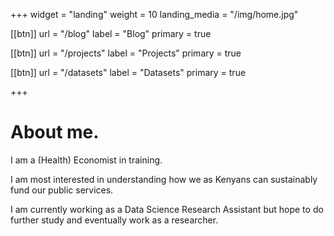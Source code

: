 +++
widget = "landing"
weight = 10
landing_media = "/img/home.jpg"

[[btn]]
    url = "/blog"
    label = "Blog"
    primary = true

[[btn]]
    url = "/projects"
    label = "Projects"
    primary = true

[[btn]]
    url = "/datasets"
    label = "Datasets"
    primary = true

+++

# About me.

I am a (Health) Economist in training.

I am most interested in understanding how we as Kenyans can sustainably fund our public services.

I am currently working as a Data Science Research Assistant but hope to do further study and eventually work as a researcher.